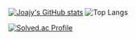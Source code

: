 [![Joajy's GitHub stats](https://github-readme-stats.vercel.app/api?username=Joajy&show_icons=true&theme=cobalt)](https://github.com/anuraghazra/github-readme-stats)
![Top Langs](https://github-readme-stats.vercel.app/api/top-langs/?username=Joajy&layout=Demo&theme=cobalt)

[![Solved.ac Profile](http://mazassumnida.wtf/api/generate_badge?boj=joajy)](https://solved.ac/joajy)


<!--
**Joajy/Joajy** is a ✨ _special_ ✨ repository because its `README.md` (this file) appears on your GitHub profile.

Here are some ideas to get you started:

- 🔭 I’m currently working on ...
- 🌱 I’m currently learning ...
- 👯 I’m looking to collaborate on ...
- 🤔 I’m looking for help with ...
- 💬 Ask me about ...
- 📫 How to reach me: ...
- 😄 Pronouns: ...
- ⚡ Fun fact: ...
-->
